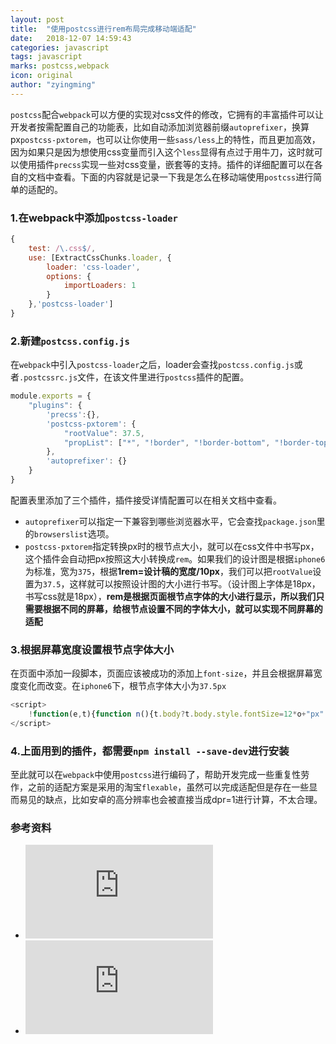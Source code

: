 ```yaml
---
layout: post
title:  "使用postcss进行rem布局完成移动端适配"
date:   2018-12-07 14:59:43
categories: javascript
tags: javascript
marks: postcss,webpack
icon: original
author: "zyingming"
---
```

`postcss`配合`webpack`可以方便的实现对css文件的修改，它拥有的丰富插件可以让开发者按需配置自己的功能表，比如自动添加浏览器前缀`autoprefixer`，换算px`postcss-pxtorem`，也可以让你使用一些`sass/less`上的特性，而且更加高效，因为如果只是因为想使用css变量而引入这个`less`显得有点过于用牛刀，这时就可以使用插件`precss`实现一些对css变量，嵌套等的支持。插件的详细配置可以在各自的文档中查看。下面的内容就是记录一下我是怎么在移动端使用`postcss`进行简单的适配的。
### 1.在webpack中添加`postcss-loader`

```javascript
{
	test: /\.css$/,
	use: [ExtractCssChunks.loader, {
		loader: 'css-loader',
		options: {
			importLoaders: 1
		}
	},'postcss-loader']
}
```

### 2.新建`postcss.config.js`
在`webpack`中引入`postcss-loader`之后，loader会查找`postcss.config.js`或者`.postcssrc.js`文件，在该文件里进行`postcss`插件的配置。

```javascript
module.exports = {
	"plugins": {
		'precss':{},
		'postcss-pxtorem': {
			"rootValue": 37.5,
			"propList": ["*", "!border", "!border-bottom", "!border-top", "!border-left", "!border-right"]
		},
		'autoprefixer': {}
	}
}
```
配置表里添加了三个插件，插件接受详情配置可以在相关文档中查看。
- `autoprefixer`可以指定一下兼容到哪些浏览器水平，它会查找`package.json`里的`browserslist`选项。
- `postcss-pxtorem`指定转换px时的根节点大小，就可以在css文件中书写px，这个插件会自动把px按照这大小转换成`rem`。如果我们的设计图是根据`iphone6`为标准，宽为`375`，根据**1rem=设计稿的宽度/10px**，我们可以把`rootValue`设置为`37.5`，这样就可以按照设计图的大小进行书写。（设计图上字体是18px，书写css就是18px），**rem是根据页面根节点字体的大小进行显示，所以我们只需要根据不同的屏幕，给根节点设置不同的字体大小，就可以实现不同屏幕的适配**

### 3.根据屏幕宽度设置根节点字体大小
在页面中添加一段脚本，页面应该被成功的添加上`font-size`，并且会根据屏幕宽度变化而改变。在`iphone6`下，根节点字体大小为`37.5px`

```javascript
<script>
    !function(e,t){function n(){t.body?t.body.style.fontSize=12*o+"px":t.addEventListener("DOMContentLoaded",n)}function d(){var e=i.clientWidth/10;i.style.fontSize=e+"px"}var i=t.documentElement,o=e.devicePixelRatio||1;if(n(),d(),e.addEventListener("resize",d),e.addEventListener("pageshow",function(e){e.persisted&&d()}),o>=2){var a=t.createElement("body"),s=t.createElement("div");s.style.border=".5px solid transparent",a.appendChild(s),i.appendChild(a),1===s.offsetHeight&&i.classList.add("hairlines"),i.removeChild(a)}}(window,document);
</script>
```

### 4.上面用到的插件，都需要`npm install --save-dev`进行安装

至此就可以在`webpack`中使用`postcss`进行编码了，帮助开发完成一些重复性劳作，之前的适配方案是采用的淘宝`flexable`，虽然可以完成适配但是存在一些显而易见的缺点，比如安卓的高分辨率也会被直接当成dpr=1进行计算，不太合理。

### 参考资料
- ![postcss插件列表](https://github.com/postcss/postcss/blob/master/docs/plugins.md)
- ![postcss介绍](https://github.com/postcss/postcss/blob/HEAD/README-cn.md)